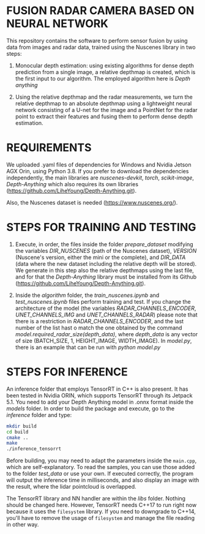 # FUSION RADAR CAMERA BASED ON NEURAL NETWORK

This repository contains the software to perform sensor fusion by using data from images and radar data, trained using the Nuscenes library in two steps:

1. Monocular depth estimation: using existing algorithms for dense depth prediction from a single image, a relative depthmap is created, which is the first input to our algorithm. The employed algorithm here is *Depth anything*

2. Using the relative depthmap and the radar measurements, we turn the relative depthmap to an absolute depthmap using a lightweight neural network consisting of a U-net for the image and a PointNet for the radar point to extract their features and fusing them to perform dense depth estimation.

# REQUIREMENTS

We uploaded .yaml files of dependencies for Windows and Nvidia Jetson AGX Orin, using Python 3.8. If you prefer to download the dependencies independently, the main libraries are *nuscenes-devkit*, *torch*, *scikit-image*, *Depth-Anything* which also requires its own libraries (https://github.com/LiheYoung/Depth-Anything.git).

Also, the Nuscenes dataset is needed (https://www.nuscenes.org/).

# STEPS FOR TRAINING AND TESTING

1. Execute, in order, the files inside the folder *prepare_dataset* modifying the variables *DIR_NUSCENES* (path of the Nuscenes dataset), *VERSION* (Nuscene's version, either the mini or the complete), and *DIR_DATA* (data where the new dataset including the relative depth will be stored). We generate in this step also the relative depthmaps using the last file, and for that the *Depth-Anything* library must be installed from its Github (https://github.com/LiheYoung/Depth-Anything.git).

2. Inside the *algorithm* folder, the *train_nuscenes.ipynb* and *test_nuscenes.ipynb* files perform training and test. If you change the architecture of the model (the variables *RADAR_CHANNELS_ENCODER*, *UNET_CHANNELS_IMG* and *UNET_CHANNELS_RADAR*) please note that there is a restriction in *RADAR_CHANNELS_ENCODER*, and the last number of the list hast o match the one obtained by the command *model.required_radar_size(depth_data)*, where *depth_data* is any vector of size (BATCH_SIZE, 1, HEIGHT_IMAGE, WIDTH_IMAGE). In *model.py*, there is an example that can be run with *python model.py*

# STEPS FOR INFERENCE

An inference folder that employs TensorRT in C++ is also present. It has been tested in Nvidia ORIN, which supports TensorRT through its Jetpack 5.1. You need to add your Depth Anything model in .onnx format inside the *models* folder. In order to build the package and execute, go to the *inference* folder and type:

```bash
mkdir build
cd build
cmake ..
make
./inference_tensorrt
```

Before building, you may need to adapt the parameters inside the `main.cpp`, which are self-explanatory. To read the samples, you can use those added to the folder *test_data* or use your own. If executed correctly, the program will output the inference time in milliseconds, and also display an image with the result, where the lidar pointcloud is overlapped.

The TensorRT library and NN handler are within the *libs* folder. Nothing should be changed here. However, TensorRT needs C++17 to run right now because it uses the `filesystem` library. If you need to downgrade to C++14, you'll have to remove the usage of `filesystem` and manage the file reading in other way.

